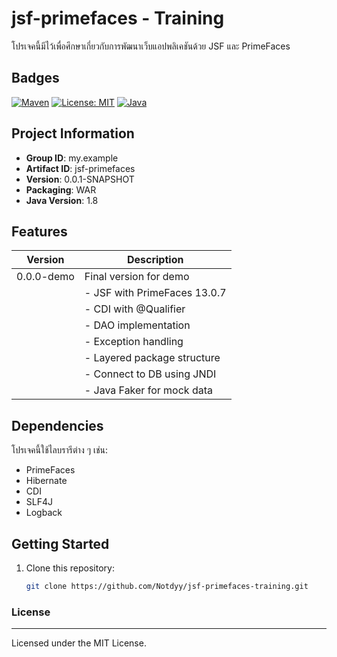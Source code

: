# jsf-primefaces - Training

โปรเจคนี้มีไว้เพื่อศึกษาเกี่ยวกับการพัฒนาเว็บแอปพลิเคชันด้วย JSF และ PrimeFaces

## Badges
[![Maven](https://img.shields.io/maven-central/v/org.primefaces/primefaces/13.0.7.svg)](https://repo.maven.apache.org/maven2/org/primefaces/primefaces/13.0.7/)
[![License: MIT](https://img.shields.io/badge/License-MIT-yellow.svg)](https://opensource.org/licenses/MIT)
[![Java](https://img.shields.io/badge/Java-1.8-brightgreen.svg)](https://www.oracle.com/java/technologies/javase/javase8-archive-downloads.html)


## Project Information
- **Group ID**: my.example
- **Artifact ID**: jsf-primefaces
- **Version**: 0.0.1-SNAPSHOT
- **Packaging**: WAR
- **Java Version**: 1.8

## Features
| Version     | Description                          |
|-------------|--------------------------------------|
| 0.0.0-demo  | Final version for demo               |
|             | - JSF with PrimeFaces 13.0.7         |
|             | - CDI with @Qualifier                |
|             | - DAO implementation                 |
|             | - Exception handling                 |
|             | - Layered package structure          |
|             | - Connect to DB using JNDI           |
|             | - Java Faker for mock data           |

## Dependencies
โปรเจคนี้ใช้ไลบรารีต่าง ๆ เช่น:
- PrimeFaces
- Hibernate
- CDI
- SLF4J
- Logback

## Getting Started
1. Clone this repository:
   ```bash
   git clone https://github.com/Notdyy/jsf-primefaces-training.git
   
### License
***
Licensed under the MIT License.
